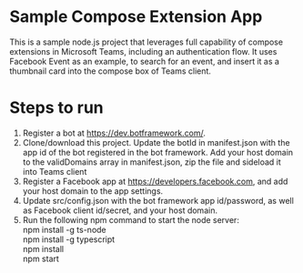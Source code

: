 # Sample Compose Extension App
This is a sample node.js project that leverages full capability of compose extensions in Microsoft Teams, including an authentication flow.
It uses Facebook Event as an example, to search for an event, and insert it as a thumbnail card into the compose box of Teams client.

# Steps to run
1. Register a bot at https://dev.botframework.com/.
2. Clone/download this project. Update the botId in manifest.json with the app id of the bot registered in the bot framework. Add your host domain to the validDomains array in manifest.json, zip the file and sideload it into Teams client
3. Register a Facebook app at https://developers.facebook.com, and add your host domain to the app settings.
4. Update src/config.json with the bot framework app id/password, as well as Facebook client id/secret, and your host domain.
5. Run the following npm command to start the node server:
<br>npm install -g ts-node
<br>npm install -g typescript
<br>npm install
<br>npm start
